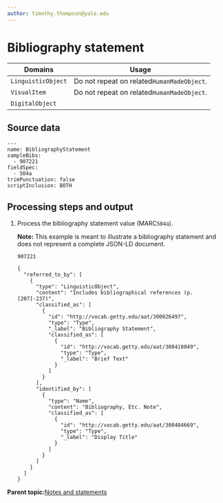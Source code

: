 ```yaml
---
author: timothy.thompson@yale.edu
---
```


# Bibliography statement

|Domains|Usage|
|-------|-----|
|`LinguisticObject`|Do not repeat on related`HumanMadeObject`.|
|`VisualItem`|Do not repeat on related`HumanMadeObject`.|
|`DigitalObject`| |

## Source data

```
---
name: BibliographyStatement
sampleBibs:
  - 907221
fieldSpec:
  - 504a
trimPunctuation: false
scriptInclusion: BOTH
```

## Processing steps and output

1.  Process the bibliography statement value \(MARC`504a`\).

    **Note:** This example is meant to illustrate a bibliography statement and does not represent a complete JSON-LD document.

    `907221`

    ```
    {
      "referred_to_by": [
        {
          "type": "LinguisticObject",
          "content": "Includes bibliographical references (p. [207]-237)",
          "classified_as": [
            {
              "id": "http://vocab.getty.edu/aat/300026497",
              "type": "Type",
              "_label": "Bibliography Statement",
              "classified_as": [
                {
                  "id": "http://vocab.getty.edu/aat/300418049",
                  "type": "Type",
                  "_label": "Brief Text"
                }
              ]
            }
          ],
          "identified_by": [
            {
              "type": "Name",
              "content": "Bibliography, Etc. Note",
              "classified_as": [
                {
                  "id": "http://vocab.getty.edu/aat/300404669",
                  "type": "Type",
                  "_label": "Display Title"
                }
              ]
            }
          ]
        }
      ]
    }
    ```


**Parent topic:**[Notes and statements](../../concepts/notes_and_statements.md)

